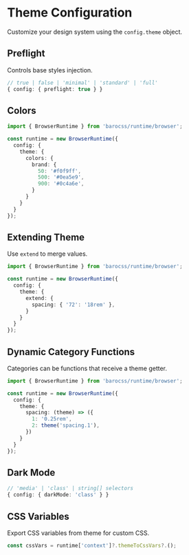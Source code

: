 # Theme Configuration

Customize your design system using the `config.theme` object.

## Preflight

Controls base styles injection.

```ts
// true | false | 'minimal' | 'standard' | 'full'
{ config: { preflight: true } }
```

## Colors

```ts
import { BrowserRuntime } from 'barocss/runtime/browser';

const runtime = new BrowserRuntime({
  config: {
    theme: {
      colors: {
        brand: {
          50: '#f0f9ff',
          500: '#0ea5e9',
          900: '#0c4a6e',
        }
      }
    }
  }
});
```

## Extending Theme

Use `extend` to merge values.

```ts
import { BrowserRuntime } from 'barocss/runtime/browser';

const runtime = new BrowserRuntime({
  config: {
    theme: {
      extend: {
        spacing: { '72': '18rem' },
      }
    }
  }
});
```

## Dynamic Category Functions

Categories can be functions that receive a theme getter.

```ts
import { BrowserRuntime } from 'barocss/runtime/browser';

const runtime = new BrowserRuntime({
  config: {
    theme: {
      spacing: (theme) => ({
        1: '0.25rem',
        2: theme('spacing.1'),
      })
    }
  }
});
```

## Dark Mode

```ts
// 'media' | 'class' | string[] selectors
{ config: { darkMode: 'class' } }
```

## CSS Variables

Export CSS variables from theme for custom CSS.

```ts
const cssVars = runtime['context']?.themeToCssVars?.();
```

